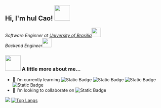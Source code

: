 <!-- ### Hi there 👋 -->
<h2> Hi, I'm huI Cao! <img src="https://media.giphy.com/media/mGcNjsfWAjY5AEZNw6/giphy.gif" width="50"></h2>

<p><em>Software Enginner at <a href="http://www.unb.br">University of Brasilia</a><img src="https://media.giphy.com/media/fYSnHlufseco8Fh93Z/giphy.gif" width="30"></br>Backend Engineer</a><img src="https://media.giphy.com/media/WUlplcMpOCEmTGBtBW/giphy.gif" width="30"> 
</em></p>
<!--
**ZZH86/ZZH86** is a ✨ _special_ ✨ repository because its `README.md` (this file) appears on your GitHub profile.

<!-- Here are some ideas to get you started- 🔭 I’m currently working on ...- 🌱 I’m currently learning ...
- 👯 I’m looking to collaborate on ...
- 🤔 I’m looking for help with ...
- 💬 Ask me about ...
- 📫 How to reach me: ...
- 😄 Pronouns: ...
- ⚡ Fun fact: ...:
-->

### <img src="https://media.giphy.com/media/VgCDAzcKvsR6OM0uWg/giphy.gif" width="50"> A little more about me...  
- 🌱 I’m currently learning ![Static Badge](https://img.shields.io/badge/java-8A2BE2) ![Static Badge](https://img.shields.io/badge/redis-8A2BE2) ![Static Badge](https://img.shields.io/badge/springboot-8A2BE2) ![Static Badge](https://img.shields.io/badge/go-8A2BE2)
- 👯 I’m looking to collaborate on ![Static Badge](https://img.shields.io/badge/learning%20backend%20development-8A2BE2)


![](https://github-readme-stats.vercel.app/api?username=ZZH86&theme=synthwave)
[![Top Langs](https://github-readme-stats.vercel.app/api/top-langs/?username=ZZH86&layout=donut&theme=synthwave)](https://github.com/anuraghazra/github-readme-stats)
